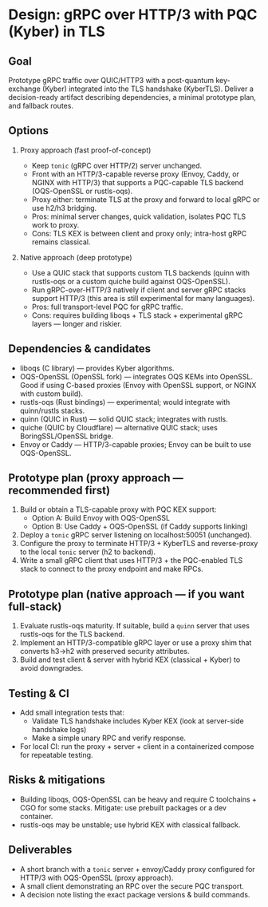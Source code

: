 Design: gRPC over HTTP/3 with PQC (Kyber) in TLS
================================================

Goal
----
Prototype gRPC traffic over QUIC/HTTP3 with a post-quantum key-exchange (Kyber) integrated into the TLS handshake (KyberTLS). Deliver a decision-ready artifact describing dependencies, a minimal prototype plan, and fallback routes.

Options
-------
1. Proxy approach (fast proof-of-concept)
   - Keep `tonic` (gRPC over HTTP/2) server unchanged.
   - Front with an HTTP/3-capable reverse proxy (Envoy, Caddy, or NGINX with HTTP/3) that supports a PQC-capable TLS backend (OQS-OpenSSL or rustls-oqs).
   - Proxy either: terminate TLS at the proxy and forward to local gRPC or use h2/h3 bridging.
   - Pros: minimal server changes, quick validation, isolates PQC TLS work to proxy.
   - Cons: TLS KEX is between client and proxy only; intra-host gRPC remains classical.

2. Native approach (deep prototype)
   - Use a QUIC stack that supports custom TLS backends (quinn with rustls-oqs or a custom quiche build against OQS-OpenSSL).
   - Run gRPC-over-HTTP/3 natively if client and server gRPC stacks support HTTP/3 (this area is still experimental for many languages).
   - Pros: full transport-level PQC for gRPC traffic.
   - Cons: requires building liboqs + TLS stack + experimental gRPC layers — longer and riskier.

Dependencies & candidates
-------------------------
- liboqs (C library) — provides Kyber algorithms.
- OQS-OpenSSL (OpenSSL fork) — integrates OQS KEMs into OpenSSL. Good if using C-based proxies (Envoy with OpenSSL support, or NGINX with custom build).
- rustls-oqs (Rust bindings) — experimental; would integrate with quinn/rustls stacks.
- quinn (QUIC in Rust) — solid QUIC stack; integrates with rustls.
- quiche (QUIC by Cloudflare) — alternative QUIC stack; uses BoringSSL/OpenSSL bridge.
- Envoy or Caddy — HTTP/3-capable proxies; Envoy can be built to use OQS-OpenSSL.

Prototype plan (proxy approach — recommended first)
-------------------------------------------------
1. Build or obtain a TLS-capable proxy with PQC KEX support:
   - Option A: Build Envoy with OQS-OpenSSL
   - Option B: Use Caddy + OQS-OpenSSL (if Caddy supports linking)
2. Deploy a `tonic` gRPC server listening on localhost:50051 (unchanged).
3. Configure the proxy to terminate HTTP/3 + KyberTLS and reverse-proxy to the local `tonic` server (h2 to backend).
4. Write a small gRPC client that uses HTTP/3 + the PQC-enabled TLS stack to connect to the proxy endpoint and make RPCs.

Prototype plan (native approach — if you want full-stack)
--------------------------------------------------------
1. Evaluate rustls-oqs maturity. If suitable, build a `quinn` server that uses rustls-oqs for the TLS backend.
2. Implement an HTTP/3-compatible gRPC layer or use a proxy shim that converts h3->h2 with preserved security attributes.
3. Build and test client & server with hybrid KEX (classical + Kyber) to avoid downgrades.

Testing & CI
-----------
- Add small integration tests that:
  - Validate TLS handshake includes Kyber KEX (look at server-side handshake logs)
  - Make a simple unary RPC and verify response.
- For local CI: run the proxy + server + client in a containerized compose for repeatable testing.

Risks & mitigations
-------------------
- Building liboqs, OQS-OpenSSL can be heavy and require C toolchains + CGO for some stacks. Mitigate: use prebuilt packages or a dev container.
- rustls-oqs may be unstable; use hybrid KEX with classical fallback.

Deliverables
------------
- A short branch with a `tonic` server + envoy/Caddy proxy configured for HTTP/3 with OQS-OpenSSL (proxy approach).
- A small client demonstrating an RPC over the secure PQC transport.
- A decision note listing the exact package versions & build commands.
